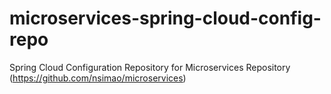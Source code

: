# microservices-spring-cloud-config-repo
Spring Cloud Configuration Repository for Microservices Repository (https://github.com/nsimao/microservices)
